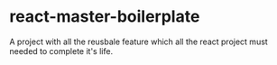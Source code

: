 # react-master-boilerplate
A project with all the reusbale feature which all the react project must needed to complete it's life.
